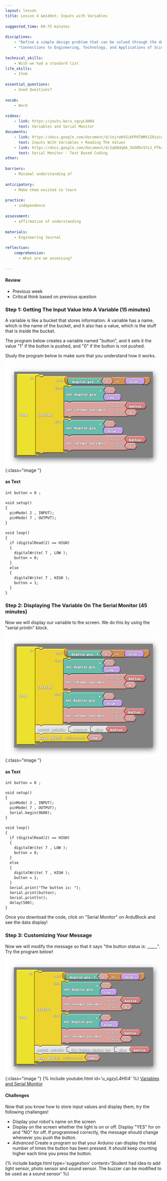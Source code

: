 ```yaml
---
layout: lesson
title: Lesson 4 &middot; Inputs with Variables

suggested_time: 60-75 minutes  

disciplines:
    - "Define a simple design problem that can be solved through the development of an object, tool, process, or system and includes several criteria for success and constraints on materials, time, or cost. (3-5-ETS1-1)"
    - "Connections to Engineering, Technology, and Applications of Science: Influence of Engineering, Technology, and Science on Society and the Natural World Engineers improve existing technologies or develop new ones. (4-PS3-4)"

technical_skills:
    - Wish we had a standard list
life_skills:
    - Item

essential_questions: 
    - Good Questions?

vocab:
    - Word

videos:
    - link: https://youtu.be/u_sgzyL4H04
      text: Variables and Serial Monitor
documents:
    - link: https://docs.google.com/document/d/1njrwHVSLKPP6TWMX1Z0ioinAXKJz24Rvrhr5yOWntRA/edit
      text: Inputs With Variables + Reading The Values
    - link: https://docs.google.com/document/d/1qOQdq6A_5UGRDv5YxJ_P7kcFElL1LGZeSfDEQy_q-ho/edit
      text: Serial Monitor - Text Based Coding
other:

barriers: 
    - Minimal understanding of 

anticipatory:
    - Make them excited to learn

practice:
    - independence

assessment:
    - affirmation of understanding

materials:
    - Engineering Journal

reflection:
    comprehension:
      - What are we assessing?

---
```


#### Review
   * Previous week  
   * Critical think based on previous question

### Step 1: Getting The Input Value Into A Variable (15 minutes)  
A variable is like a bucket that stores information.  A variable has a name, which is the name of the bucket, and it also has a value, which is the stuff that is inside the bucket.

The program below creates a variable named "button", and it sets it the value "1" if the button is pushed, and "0" if the button is not pushed.

Study the program below to make sure that you understand how it works.

![fig 4.1](fig-4_1.png){:class="image "}

#### as Text
```
int button = 0 ;

void setup()
{
  pinMode( 2 , INPUT);
  pinMode( 7 , OUTPUT);
}

void loop()
{
  if (digitalRead(2) == HIGH)
  {
    digitalWrite( 7 , LOW );
    button = 0;
  }
  else
  {
    digitalWrite( 7 , HIGH );
    button = 1;
  }
}
```

### Step 2: Displaying The Variable On The Serial Monitor (45 minutes) 
Now we will display our variable to the screen.  We do this by using the "serial println" block.

![fig 4.2](fig-4_2.png){:class="image "}

#### as Text
```
int button = 0 ;

void setup()
{
  pinMode( 2 , INPUT);
  pinMode( 7 , OUTPUT);
  Serial.begin(9600);  
}

void loop()
{
  if (digitalRead(2) == HIGH)
  {
    digitalWrite( 7 , LOW );
    button = 0;
  }
  else
  {
    digitalWrite( 7 , HIGH );
    button = 1;
  }
  Serial.print("The button is: ");
  Serial.print(button);
  Serial.println();
  delay(500);
}
```

Once you download the code, click on "Serial Monitor" on ArduBlock and see the data display!

### Step 3: Customizing Your Message
Now we will modify the message so that it says "the button status is: _____".  Try the program below!

![fig 4.3](fig-4_3.png){:class="image "}
{% include youtube.html id='u_sgzyL4H04' %}
[Variables and Serial Monitor](https://youtu.be/u_sgzyL4H04)

#### Challenges
Now that you know how to store input values and display them, try the following challenges!
- Display your robot's name on the screen
- Display on the screen whether the light is on or off.  Display "YES" for on and "NO" for off.  If programmed correctly, the message should change whenever you push the button.
- *Advanced* Create a program so that your Arduino can display the total number of times the button has been pressed.  It should keep counting higher each time you press the button.

{% include badge.html type='suggestion' content='Student had idea to add light sensor, photo sensor and sound sensor. The buzzer can be modified to be used as a sound sensor' %}
